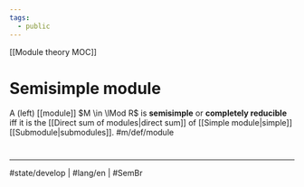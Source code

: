 ```yaml
---
tags:
  - public
---
```

[[Module theory MOC]]
# Semisimple module

A (left) [[module]] $M \in \lMod R$ is **semisimple** or **completely reducible** iff it is the [[Direct sum of modules|direct sum]] of [[Simple module|simple]] [[Submodule|submodules]]. #m/def/module 


#
---
#state/develop | #lang/en | #SemBr
